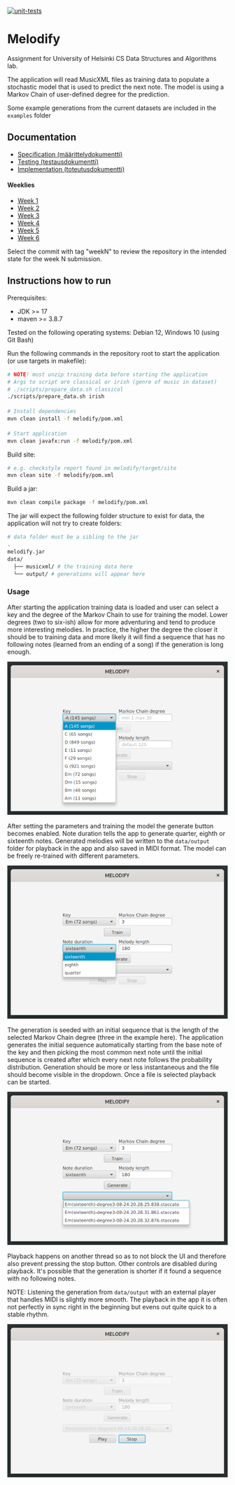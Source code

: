 [![unit-tests](https://github.com/JHNUL/TiraLabra2023/actions/workflows/run_unit_tests.yaml/badge.svg)](https://github.com/JHNUL/TiraLabra2023/actions/workflows/run_unit_tests.yaml)

# Melodify

Assignment for University of Helsinki CS Data Structures and Algorithms lab.

The application will read MusicXML files as training data to populate a stochastic model that is used to predict the next note. The model is using a Markov Chain of user-defined degree for the prediction.

Some example generations from the current datasets are included in the `examples` folder

## Documentation

- [Specification (määrittelydokumentti)](/docs/specifications.md)
- [Testing (testausdokumentti)](/docs/testing.md)
- [Implementation (toteutusdokumentti)](/docs/implementation.md)

#### Weeklies

- [Week 1](/docs/weeklies/week1.md)
- [Week 2](/docs/weeklies/week2.md)
- [Week 3](/docs/weeklies/week3.md)
- [Week 4](/docs/weeklies/week4.md)
- [Week 5](/docs/weeklies/week5.md)
- [Week 6](/docs/weeklies/week6.md)

Select the commit with tag "weekN" to review the repository in the intended state for the week N submission.


## Instructions how to run

Prerequisites:
- JDK >= 17
- maven >= 3.8.7

Tested on the following operating systems: Debian 12, Windows 10 (using Git Bash)

Run the following commands in the repository root to start the application (or use targets in makefile):
```sh
# NOTE! must unzip training data before starting the application
# Args to script are classical or irish (genre of music in dataset)
# ./scripts/prepare_data.sh classical
./scripts/prepare_data.sh irish

# Install dependencies
mvn clean install -f melodify/pom.xml

# Start application
mvn clean javafx:run -f melodify/pom.xml
```

Build site:
```sh
# e.g. checkstyle report found in melodify/target/site
mvn clean site -f melodify/pom.xml
```

Build a jar:
```sh
mvn clean compile package -f melodify/pom.xml
```

The jar will expect the following folder structure to exist for data, the application will not try to create folders:
```sh
# data folder must be a sibling to the jar
.
melodify.jar
data/
  ├── musicxml/ # the training data here
  └── output/ # generations will appear here
```


### Usage

After starting the application training data is loaded and user can select a key and the degree of the Markov Chain to use for training the model. Lower degrees (two to six-ish) allow for more adventuring and tend to produce more interesting melodies. In practice, the higher the degree the closer it should be to training data and more likely it will find a sequence that has no following notes (learned from an ending of a song) if the generation is long enough.

![training](/docs/images/howto_train.png)

After setting the parameters and training the model the generate button becomes enabled. Note duration tells the app to generate quarter, eighth or sixteenth notes. Generated melodies will be written to the `data/output` folder for playback in the app and also saved in MIDI format. The model can be freely re-trained with different parameters.

![generating](/docs/images/howto_generate.png)

The generation is seeded with an initial sequence that is the length of the selected Markov Chain degree (three in the example here). The application generates the initial sequence automatically starting from the base note of the key and then picking the most common next note until the initial sequence is created after which every next note follows the probability distribution. Generation should be more or less instantaneous and the file should become visible in the dropdown. Once a file is selected playback can be started.

![playback](/docs/images/howto_playback.png)

Playback happens on another thread so as to not block the UI and therefore also prevent pressing the stop button. Other controls are disabled during playback. It's possible that the generation is shorter if it found a sequence with no following notes.

NOTE: Listening the generation from `data/output` with an external player that handles MIDI is slightly more smooth. The playback in the app it is often not perfectly in sync right in the beginning but evens out quite quick to a stable rhythm.

![stop](/docs/images/howto_stop.png)
